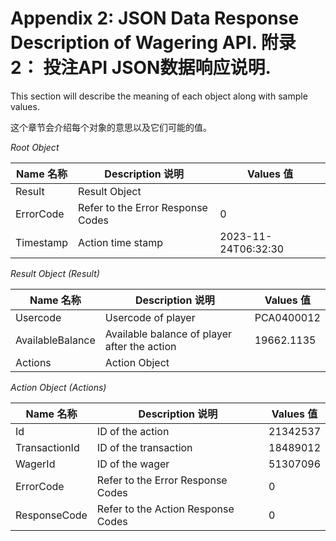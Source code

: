 # Appendix 2: JSON Data Response Description of Wagering API. 附录 2： 投注API JSON数据响应说明.

This section will describe the meaning of each object along with sample values.

这个章节会介绍每个对象的意思以及它们可能的值。

*Root Object*
 
| Name 名称 | Description 说明 | Values 值 |
| --- | --- | --- | 
| Result | Result Object |  |
| ErrorCode | Refer to the Error Response Codes | 0 |
| Timestamp | Action time stamp | 2023-11-24T06:32:30 |

*Result Object (Result)*
 
| Name 名称 | Description 说明 | Values 值 |
| --- | --- | --- | 
| Usercode | Usercode of player | PCA0400012 |
| AvailableBalance | Available balance of player after the action | 19662.1135 |
| Actions | Action Object |  |

*Action Object (Actions)*
 
| Name 名称 | Description 说明 | Values 值 |
| --- | --- | --- | 
| Id | ID of the action | 21342537 |
| TransactionId | ID of the transaction | 18489012 |
| WagerId | ID of the wager | 51307096 |
| ErrorCode | Refer to the Error Response Codes | 0 |
| ResponseCode | Refer to the Action Response Codes | 0 |

